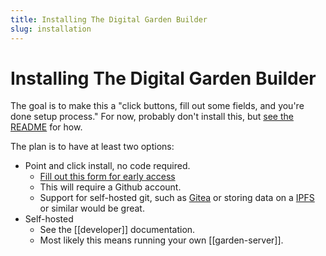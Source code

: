 ```yaml
---
title: Installing The Digital Garden Builder
slug: installation
---
```


# Installing The Digital Garden Builder

The goal is to make this a "click buttons, fill out some fields, and you're done setup process." For now, probably don't install this, but [see the README](https://github.com/Shelob9/garden-cms/blob/main/README.md) for how. 

The plan is to have at least two options:

- Point and click install, no code required.
  - [Fill out this form for early access](https://docs.google.com/forms/d/e/1FAIpQLSceXRwG_NQ-5sy1lcP613uS_BH2H1JqhuGOzOWbai7XClK3Cw/viewform)
  - This will require a Github account.
  - Support for self-hosted git, such as [Gitea](https://gitea.io/) or storing data on a [IPFS](https://ipfs.io/) or similar would be great.
- Self-hosted
  - See the [[developer]] documentation.
  - Most likely this means running your own [[garden-server]].
  
  

